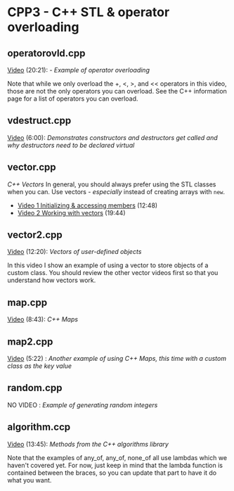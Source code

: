 # CPP3 - C++ STL & operator overloading

## operatorovld.cpp

[Video](https://youtu.be/XmBzeMjGZmw) (20:21): - *Example of operator overloading*

Note that while we only overload the +, <, >, and << operators in this video, those are not the only operators you can overload.  See the C++ information page for a list of operators you can overload.

## vdestruct.cpp

[Video](https://youtu.be/ME9eqL__nJY) (6:00): *Demonstrates constructors and destructors get called and why destructors need to be declared virtual*

## vector.cpp

*C++ Vectors* In general, you should always prefer using the STL classes when you can.  Use vectors - *especially* instead of creating arrays with `new`.

- [Video 1 Initializing & accessing members](https://youtu.be/8Z4FYcoGlZU) (12:48)
- [Video 2 Working with vectors](https://youtu.be/IMoA5_jUB7c) (19:44)

## vector2.cpp

[Video](https://youtu.be/V5XwQ5Fh-SM) (12:20): *Vectors of user-defined objects*

In this video I show an example of using a vector to store objects of a custom class.  You should review the other vector videos first so that you understand how vectors work.

## map.cpp

[Video](https://youtu.be/Alz8DnpeHMk) (8:43): *C++ Maps*

## map2.cpp

[Video](https://youtu.be/YaupVd9vTOA) (5:22) : *Another example of using C++ Maps, this time with a custom class as the key value*

## random.cpp

NO VIDEO : *Example of generating random integers*

## algorithm.ccp

[Video](https://youtu.be/2XW4bD_cV-M) (13:45): *Methods from the C++ algorithms library*

Note that the examples of any_of, any_of, none_of all use lambdas which we haven't covered yet.  For now, just keep in mind that the lambda function is contained between the braces, so you can update that part to have it do what you want.
